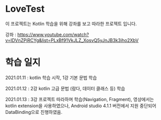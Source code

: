 # LoveTest
이 프로젝트는 Kotlin 학습을 위해 강좌를 보고 따라한 프로젝트 입니다.


강좌 : https://www.youtube.com/watch?v=IDVnZPjRCYg&list=PLxBf91VkJLZ_XosvQ5yJnJB3k3iho2XbV


# 학습 일지
2021.01.11 : kotlin 학습 시작, 1강 기본 문법 학습

2021.01.12 : 2강 kotlin 고급 문법 (람다, 데이터 클래스 등) 학습

2021.01.13 : 3강 프로젝트 따라하며 학습(Navigation, Fragment), 영상에서는 kotlin extension을 사용하였으나, Android studio 4.1.1 버전에서 지원 중단되어 DataBinding으로 진행하였음.
